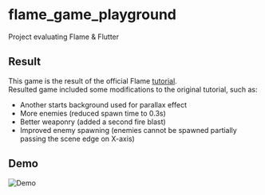 # flame_game_playground

Project evaluating Flame & Flutter

## Result

This game is the result of the official Flame [tutorial](https://docs.flame-engine.org/latest/tutorials/space_shooter/space_shooter.html). </br>
Resulted game included some modifications to the original tutorial, such as:
- Another starts background used for parallax effect
- More enemies (reduced spawn time to 0.3s)
- Better weaponry (added a second fire blast)
- Improved enemy spawning (enemies cannot be spawned partially passing the scene edge on X-axis)

## Demo

![Demo](https://github.com/alex-tifox/flame_game_playground/demo/game_demo.gif)